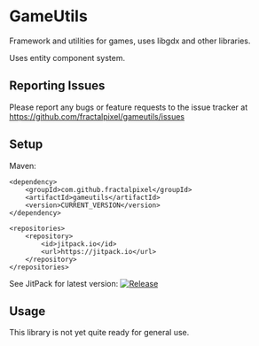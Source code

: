 # GameUtils

Framework and utilities for games, uses libgdx and other libraries.

Uses entity component system.


## Reporting Issues

Please report any bugs or feature requests to the issue tracker at
https://github.com/fractalpixel/gameutils/issues

## Setup

Maven:

    <dependency>
        <groupId>com.github.fractalpixel</groupId>
        <artifactId>gameutils</artifactId>
        <version>CURRENT_VERSION</version>
    </dependency>
    
    <repositories>
        <repository>
            <id>jitpack.io</id>
            <url>https://jitpack.io</url>
        </repository>
    </repositories>    

See JitPack for latest version: [![Release](https://jitpack.io/v/fractalpixel/gameutils.svg)](https://jitpack.io/#fractalpixel/gameutils)


## Usage

This library is not yet quite ready for general use.


